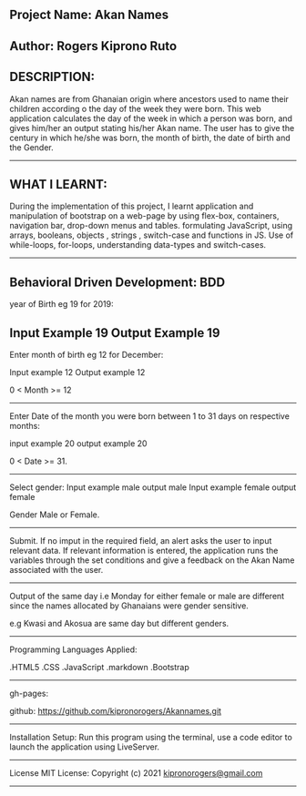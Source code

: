 Project Name: Akan Names
---------------------------------------------------------------------------------------------------------------------------
Author: Rogers Kiprono Ruto
---------------------------------------------------------------------------------------------------------------------------
DESCRIPTION:
---------------------------------------------------------------------------------------------------------------------------

Akan names are from Ghanaian origin where ancestors used to name their children according o the day of the week they were born. This web application calculates the day of the week in which a person was born, and gives him/her an output stating his/her Akan name.  The user has to give the century in which he/she was born, the month of birth,  the date of birth and the Gender.

---------------------------------------------------------------------------------------------------------------------------
WHAT I LEARNT:
---------------------------------------------------------------------------------------------------------------------------

During the implementation of this project, I learnt application and manipulation of bootstrap on a web-page by using 
flex-box, containers, navigation bar, drop-down menus and tables.
formulating JavaScript, using arrays, booleans, objects , strings , switch-case and functions in JS.
Use of while-loops, for-loops, understanding data-types and switch-cases.

---------------------------------------------------------------------------------------------------------------------------
Behavioral Driven Development: BDD
---------------------------------------------------------------------------------------------------------------------------

 year of Birth eg 19 for 2019:

Input 
Example 19
Output 
Example 19
---------------------------------------------------------------------------------------------------------------------------

Enter month of birth eg 12 for December:

Input 
example 12 
Output example 12

0 < Month >= 12

---------------------------------------------------------------------------------------------------------------------------

Enter Date of the month you were born between 1 to 31 days on respective months:

input example 20 
output example 20

0 < Date >= 31.

---------------------------------------------------------------------------------------------------------------------------

Select gender:
 Input 
 example male 
 output male
 Input 
 example female 
 output female

 Gender Male or Female.

---------------------------------------------------------------------------------------------------------------------------

Submit. If no imput in the required field, an alert asks the user to input relevant data.
If relevant information is entered, the application runs the variables through the set conditions
and give a feedback on the Akan Name associated with the user.

---------------------------------------------------------------------------------------------------------------------------

Output of the same day i.e Monday for either female or male are different since the names allocated 
by Ghanaians were gender sensitive.

e.g Kwasi and Akosua are same day but different genders.

---------------------------------------------------------------------------------------------------------------------------

Programming Languages Applied:

.HTML5
.CSS
.JavaScript
.markdown
.Bootstrap

---------------------------------------------------------------------------------------------------------------------------

gh-pages:

github: https://github.com/kipronorogers/Akannames.git

---------------------------------------------------------------------------------------------------------------------------

Installation Setup:
Run this program using the terminal, use a code editor to launch the application using LiveServer.

---------------------------------------------------------------------------------------------------------------------------

License
MIT License:
Copyright (c) 2021 kipronorogers@gmail.com

---------------------------------------------------------------------------------------------------------------------------
